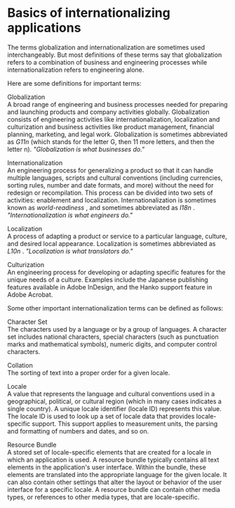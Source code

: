 # Basics of internationalizing applications

The terms globalization and internationalization are sometimes used
interchangeably. But most definitions of these terms say that globalization
refers to a combination of business and engineering processes while
internationalization refers to engineering alone.

Here are some definitions for important terms:

Globalization  
A broad range of engineering and business processes needed for preparing and
launching products and company activities globally. Globalization consists of
engineering activities like internationalization, localization and culturization
and business activities like product management, financial planning, marketing,
and legal work. Globalization is sometimes abbreviated as _G11n_ (which stands
for the letter G, then 11 more letters, and then the letter n). _"Globalization
is what businesses do."_

Internationalization  
An engineering process for generalizing a product so that it can handle multiple
languages, scripts and cultural conventions (including currencies, sorting
rules, number and date formats, and more) without the need for redesign or
recompilation. This process can be divided into two sets of activities:
enablement and localization. Internationalization is sometimes known as
_world-readiness_ , and sometimes abbreviated as _I18n_ . _"Internationalization
is what engineers do."_

Localization  
A process of adapting a product or service to a particular language, culture,
and desired local appearance. Localization is sometimes abbreviated as _L10n_ .
_"Localization is what translators do."_

Culturization  
An engineering process for developing or adapting specific features for the
unique needs of a culture. Examples include the Japanese publishing features
available in Adobe InDesign, and the Hanko support feature in Adobe Acrobat.

Some other important internationalization terms can be defined as follows:

Character Set  
The characters used by a language or by a group of languages. A character set
includes national characters, special characters (such as punctuation marks and
mathematical symbols), numeric digits, and computer control characters.

Collation  
The sorting of text into a proper order for a given locale.

Locale  
A value that represents the language and cultural conventions used in a
geographical, political, or cultural region (which in many cases indicates a
single country). A unique locale identifier (locale ID) represents this value.
The locale ID is used to look up a set of locale data that provides
locale-specific support. This support applies to measurement units, the parsing
and formatting of numbers and dates, and so on.

Resource Bundle  
A stored set of locale-specific elements that are created for a locale in which
an application is used. A resource bundle typically contains all text elements
in the application's user interface. Within the bundle, these elements are
translated into the appropriate language for the given locale. It can also
contain other settings that alter the layout or behavior of the user interface
for a specific locale. A resource bundle can contain other media types, or
references to other media types, that are locale-specific.
